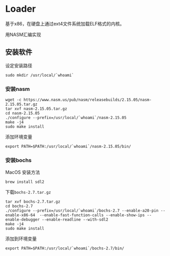 # Loader

基于x86，在硬盘上通过ext4文件系统加载ELF格式的内核。

用NASM汇编实现


## 安装软件

设定安装路径

```
sudo mkdir /usr/local/`whoami`
```

### 安装nasm

```
wget -c https://www.nasm.us/pub/nasm/releasebuilds/2.15.05/nasm-2.15.05.tar.gz
tar xvf nasm-2.15.05.tar.gz
cd nasm-2.15.05
./configure --prefix=/usr/local/`whoami`/nasm-2.15.05
make -j4
sudo make install
```

添加环境变量
```
export PATH=$PATH:/usr/local/`whoami`/nasm-2.15.05/bin/
```


### 安装bochs

MacOS 安装方法
```
brew install sdl2
```

下载`bochs-2.7.tar.gz`
```
tar xvf bochs-2.7.tar.gz
cd bochs-2.7
./configure --prefix=/usr/local/`whoami`/bochs-2.7 --enable-a20-pin --enable-x86-64  --enable-fast-function-calls --enable-show-ips --enable-debugger --enable-readline --with-sdl2
make -j4
sudo make install
```

添加到环境变量

```
export PATH=$PATH:/usr/local/`whoami`/bochs-2.7/bin/
```
